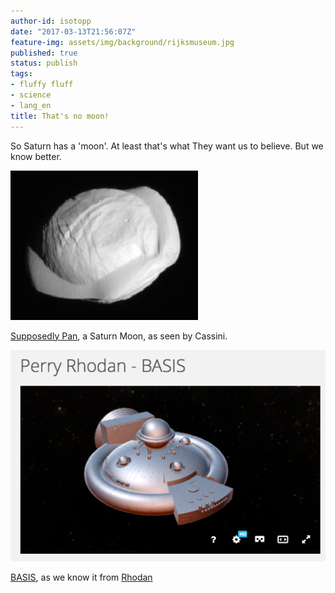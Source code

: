 ```yaml
---
author-id: isotopp
date: "2017-03-13T21:56:07Z"
feature-img: assets/img/background/rijksmuseum.jpg
published: true
status: publish
tags:
- fluffy fluff
- science
- lang_en
title: That's no moon!
---
```

So Saturn has a 'moon'. At least that's what They want us to believe. But we
know better. 

[![](/uploads/2017/03/Pan_by_Cassini_March_2017.jpg)](https://en.wikipedia.org/wiki/Pan_(moon))

[Supposedly Pan](https://en.wikipedia.org/wiki/Pan_(moon)), a Saturn Moon,
as seen by Cassini.

![](/uploads/2017/03/basis_rhodan.png)

[BASIS](https://sketchfab.com/models/7038ac3cb7a448f1beefd523201c8263), as
we know it from
[Rhodan](http://www.perrypedia.proc.org/wiki/BASIS)
